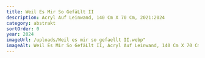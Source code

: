 ```yaml
---
title: Weil Es Mir So GefäLlt II
description: Acryl Auf Leinwand, 140 Cm X 70 Cm, 2021:2024
category: abstrakt
sortOrder: 0
year: 2024
imageUrl: /uploads/Weil es mir so gefaellt II.webp"
imageAlt: Weil Es Mir So GefäLlt II, Acryl Auf Leinwand, 140 Cm X 70 Cm, 2021:2024
---
```

